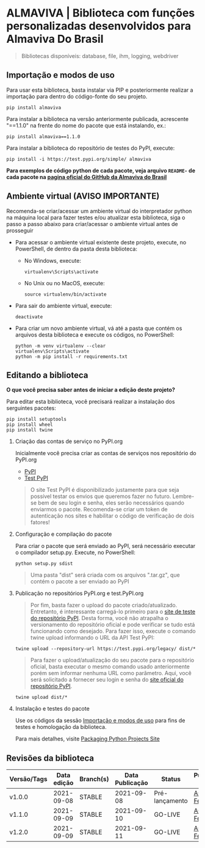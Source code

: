 # ALMAVIVA | Biblioteca com funções personalizadas desenvolvidos para Almaviva Do Brasil
> Bibliotecas disponíveis: database, file, ihm, logging, webdriver


## Importação e modos de uso

Para usar esta biblioteca, basta instalar via PIP e posteriormente realizar a importação para dentro do código-fonte do seu projeto.

```
pip install almaviva
```

Para instalar a biblioteca na versão anteriormente publicada, acrescente "==1.1.0" na frente do nome do pacote que está instalando, ex.:

```
pip install almaviva==1.1.0
```

Para instalar a biblioteca do repositório de testes do PyPI, execute:

```
pip install -i https://test.pypi.org/simple/ almaviva
```

**Para exemplos de código python de cada pacote, veja arquivo ``README-`` de cada pacote na [pagina oficial do GitHub da Almaviva do Brasil](https://github.com/Almaviva-do-Brasil/almaviva-library)**


## Ambiente virtual (AVISO IMPORTANTE)

Recomenda-se criar/acessar um ambiente virtual do interpretador python na máquina local para fazer testes e/ou atualizar esta biblioteca, siga o passo a passo abaixo para criar/acessar o ambiente virtual antes de prosseguir

- Para acessar o ambiente virtual existente deste projeto, execute, no PowerShell, de dentro da pasta desta biblioteca:

    - No Windows, execute:

        ```
        virtualenv\Scripts\activate
        ```

    - No Unix ou no MacOS, execute:

        ```
        source virtualenv/bin/activate
        ```

- Para sair do ambiente virtual, execute:

    ```
    deactivate
    ```

- Para criar um novo ambiente virtual, vá até a pasta que contém os arquivos desta biblioteca e execute os códigos, no PowerShell:
    
    ```
    python -m venv virtualenv --clear
    virtualenv\Scripts\activate
    python -m pip install -r requirements.txt
    ```


## Editando a biblioteca

**O que você precisa saber antes de iniciar a edição deste projeto?**

Para editar esta biblioteca, você precisará realizar a instalação dos serguintes pacotes:

```
pip install setuptools
pip install wheel
pip install twine
```


1. Criação das contas de serviço no PyPI.org

    Inicialmente você precisa criar as contas de serviços nos repositório do PyPI.org

    - [PyPI](https://pypi.org/)
    - [Test PyPI](https://test.pypi.org/)

    > O site Test PyPI é disponibilizado justamente para que seja possível testar os envios que queremos fazer no futuro. Lembre-se bem de seu login e senha, eles serão necessários quando enviarmos o pacote. Recomenda-se criar um token de autenticação nos sites e habilitar o código de verificação de dois fatores!


2. Configuração e compilação do pacote

    Para criar o pacote que será enviado ao PyPI, será necessário executar o compilador setup.py. Execute, no PowerShell:

    ```
    python setup.py sdist
    ```

    > Uma pasta "dist" será criada com os arquivos ".tar.gz", que contém o pacote a ser enviado ao PyPI


3. Publicação no repositórios PyPI.org e test.PyPI.org

    > Por fim, basta fazer o upload do pacote criado/atualizado. Entretanto, é interessante carregá-lo primeiro para o [site de teste do repositório PyPI](https://test.pypi.org). Desta forma, você não atrapalha o versionamento do repositório oficial e pode verificar se tudo está funcionando como desejado. Para fazer isso, execute o comando twine upload informando o URL da API Test PyPI:

    ```
    twine upload --repository-url https://test.pypi.org/legacy/ dist/*
    ```

    > Para fazer o upload/atualização do seu pacote para o repositório oficial, basta executar o mesmo comando usado anteriormente porém sem informar nenhuma URL como parâmetro. Aqui, você será solicitado a fornecer seu login e senha do [site oficial do repositório PyPI](https://pypi.org).

    ```
    twine upload dist/*
    ```


4. Instalação e testes do pacote

    Use os códigos da sessão [Importação e modos de uso](#importacao_e_modos_de_uso) para fins de testes e homologação da biblioteca.

    Para mais detalhes, visite [Packaging Python Projects Site](https://packaging.python.org/tutorials/packaging-projects/#uploading-your-project-to-pypi)


## Revisões da biblioteca

Versão/Tags | Data edição | Branch(s)   | Data Publicação | Status                   | Publicado por
------------| ----------- | ----------- | --------------- | ------------------------ | --------------------------------------------------------
v1.0.0      | 2021-09-08  | STABLE      | 2021-09-08      | Pré-lançamento           | [Assad, Felipe](mailto:fassad@almavivadobrasil.com.br)
v1.1.0      | 2021-09-09  | STABLE      | 2021-09-10      | GO-LIVE                  | [Assad, Felipe](mailto:fassad@almavivadobrasil.com.br)
v1.2.0      | 2021-09-09  | STABLE      | 2021-09-11      | GO-LIVE                  | [Assad, Felipe](mailto:fassad@almavivadobrasil.com.br)